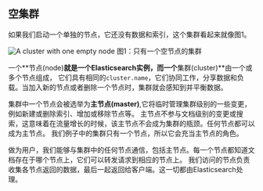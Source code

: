 ## 空集群

如果我们启动一个单独的节点，它还没有数据和索引，这个集群看起来就像图1。



![A cluster with one empty node](https://raw.githubusercontent.com/looly/elasticsearch-definitive-guide-cn/master/images/elas_0201.png)
  图1：只有一个空节点的集群
  

一个**节点(node)**就是一个Elasticsearch实例，而一个**集群(cluster)**由一个或多个节点组成，
它们具有相同的`cluster.name`，它们协同工作，分享数据和负载。当加入新的节点或者删除一个节点时，集群就会感知到并平衡数据。

集群中一个节点会被选举为**主节点(master)**,它将临时管理集群级别的一些变更，例如新建或删除索引、增加或移除节点等。
主节点不参与文档级别的变更或搜索，这意味着在流量增长的时候，该主节点不会成为集群的瓶颈。任何节点都可以成为主节点。
我们例子中的集群只有一个节点，所以它会充当主节点的角色。

做为用户，我们能够与集群中的任何节点通信，包括主节点。每一个节点都知道文档存在于哪个节点上，它们可以转发请求到相应的节点上。
我们访问的节点负责收集各节点返回的数据，最后一起返回给客户端。这一切都由Elasticsearch处理。